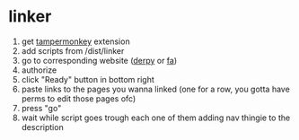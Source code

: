 
# linker
1. get [tampermonkey](https://www.tampermonkey.net/) extension
2. add scripts from /dist/linker
3. go to corresponding website ([derpy](https://derpibooru.org/) or [fa](https://www.furaffinity.net))
4. authorize
5. click "Ready" button in bottom right
6. paste links to the pages you wanna linked (one for a row, you gotta have perms to edit those pages ofc)
7. press "go"
8. wait while script goes trough each one of them adding nav thingie to the description
